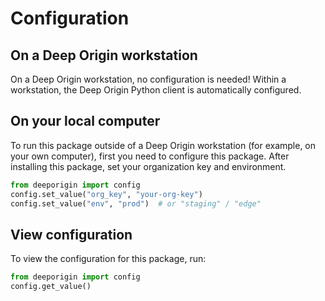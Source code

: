 # Configuration

## On a Deep Origin workstation

On a Deep Origin workstation, no configuration is needed! Within a workstation, the Deep Origin Python client is automatically configured.

## On your local computer

To run this package outside of a Deep Origin workstation (for example, on your own computer), first you need to configure this package. After installing this package, set your organization key and environment.



```python
from deeporigin import config
config.set_value("org_key", "your-org-key")
config.set_value("env", "prod")  # or "staging" / "edge"
```


## View configuration

To view the configuration for this package, run:


```python
from deeporigin import config
config.get_value()

```
